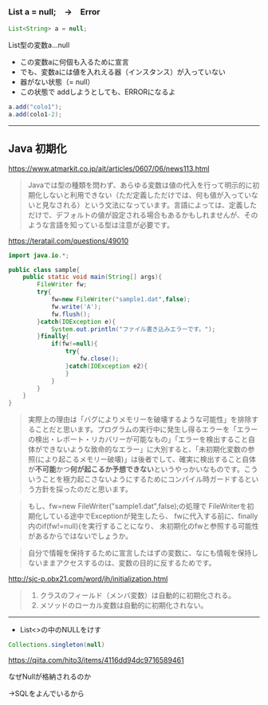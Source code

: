 ### List<String> a  = null;　→　Error

```java
List<String> a = null;

```

List型の変数a...null

- この変数aに何個も入るために宣言
- でも、変数aには値を入れえる器（インスタンス）が入っていない
- 器がない状態（= null）
- この状態で addしようとしても、ERRORになるよ

```java
a.add("colo1");
a.add(colo1-2);
```

---
## Java 初期化

https://www.atmarkit.co.jp/ait/articles/0607/06/news113.html

> Javaでは型の種類を問わず、あらゆる変数は値の代入を行って明示的に初期化しないと利用できない（ただ定義しただけでは、何も値が入っていないと見なされる）という文法になっています。言語によっては、定義しただけで、デフォルトの値が設定される場合もあるかもしれませんが、そのような言語を知っている型は注意が必要です。

https://teratail.com/questions/49010

```java
import java.io.*;

public class sample{
    public static void main(String[] args){
        FileWriter fw;
        try{
            fw=new FileWriter("sample1.dat",false);
            fw.write('A');
            fw.flush();
        }catch(IOException e){
            System.out.println("ファイル書き込みエラーです。");
        }finally{
            if(fw!=null){
                try{
                    fw.close();
                }catch(IOException e2){
                }
            }
        }
    }
}
```

> 実際上の理由は「バグによりメモリーを破壊するような可能性」を排除することだと思います。プログラムの実行中に発生し得るエラーを「エラーの検出・レポート・リカバリーが可能なもの」「エラーを検出すること自体ができないような致命的なエラー」に大別すると、「未初期化変数の参照(により起こるメモリー破壊)」は後者でして、確実に検出すること自体が**不可能**かつ**何が起こるか予想できない**というやっかいなものです。こういうことを極力起こさないようにするためにコンパイル時ガードするという方針を採ったのだと思います。

> もし、fw=new FileWriter("sample1.dat",false);の処理で 
> FileWriterを初期化している途中でExceptionが発生したら、 
> fwに代入する前に、finally内のif(fw!=null){を実行することになり、 
> 未初期化のfwと参照する可能性があるからではないでしょうか。

> 自分で情報を保持するために宣言したはずの変数に、なにも情報を保持しないままアクセスするのは、変数の目的に反するためです。

http://sjc-p.obx21.com/word/jh/initialization.html

> 1. クラスのフィールド（メンバ変数）は自動的に初期化される。
> 2. メソッドのローカル変数は自動的に初期化されない。


---
- List<>の中のNULLをけす

```java
Collections.singleton(null)
```

https://qiita.com/hito3/items/4116dd94dc9716589461



なぜNullが格納されるのか

→SQLをよんでいるから

